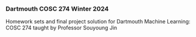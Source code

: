 ### Dartmouth COSC 274 Winter 2024

Homework sets and final project solution for Dartmouth Machine Learning: COSC 274 taught by Professor Souyoung Jin

